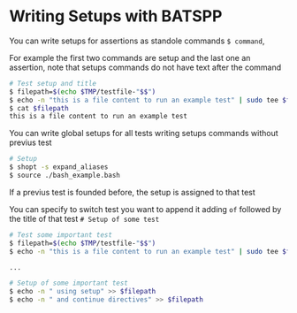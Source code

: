 # Writing Setups with BATSPP

You can write setups for assertions as standole commands `$ command`,

For example the first two commands are setup and the last one an assertion, note that setups commands do not have text after the command
``` bash
# Test setup and title
$ filepath=$(echo $TMP/testfile-"$$")
$ echo -n "this is a file content to run an example test" | sudo tee $filepath
$ cat $filepath
this is a file content to run an example test
```

You can write global setups for all tests writing setups commands without previus test

``` bash
# Setup
$ shopt -s expand_aliases
$ source ./bash_example.bash
```

If a previus test is founded before, the setup is assigned to that test

You can specify to switch test you want to append it adding `of` followed by the title of that test `# Setup of some test`
``` bash
# Test some important test
$ filepath=$(echo $TMP/testfile-"$$")
$ echo -n "this is a file content to run an example test" | sudo tee $filepath

...

# Setup of some important test
$ echo -n " using setup" >> $filepath
$ echo -n " and continue directives" >> $filepath
```
